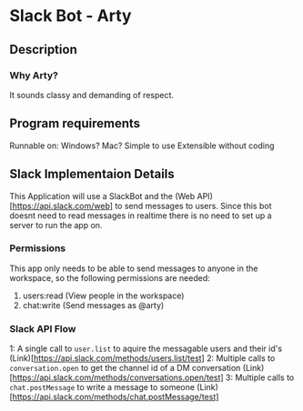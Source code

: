 # Slack Bot - Arty
## Description

### Why Arty?
It sounds classy and demanding of respect.

## Program requirements
Runnable on: Windows? Mac?
Simple to use
Extensible without coding

## Slack Implementaion Details
This Application will use a SlackBot and the (Web API)[https://api.slack.com/web] to send messages to users. Since this bot doesnt need to read messages in realtime there is no need to set up a server to run the app on.

### Permissions
This app only needs to be able to send messages to anyone in the workspace, so the following permissions are needed:
1. users:read (View people in the workspace)
2. chat:write (Send messages as \@arty)

### Slack API Flow
1: A single call to `user.list` to aquire the messagable users and their id's (Link)[https://api.slack.com/methods/users.list/test]
2: Multiple calls to `conversation.open` to get the channel id of a DM conversation (Link)[https://api.slack.com/methods/conversations.open/test]
3: Multiple calls to `chat.postMessage` to write a message to someone (Link)[https://api.slack.com/methods/chat.postMessage/test]
